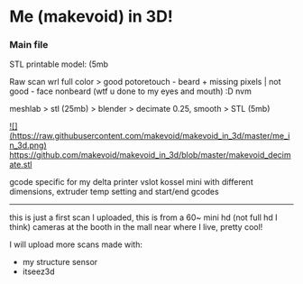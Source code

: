 # Me (makevoid) in 3D!

### Main file

STL printable model: (5mb

Raw scan wrl full color > good potoretouch - beard + missing pixels | not good - face nonbeard (wtf u done to my eyes and mouth) :D nvm 

meshlab > stl (25mb) > blender > decimate 0.25, smooth > STL (5mb)

<a href="https://github.com/makevoid/makevoid_in_3d/blob/master/makevoid_decimate.stl">
![](https://raw.githubusercontent.com/makevoid/makevoid_in_3d/master/me_in_3d.png)
https://github.com/makevoid/makevoid_in_3d/blob/master/makevoid_decimate.stl
</a>


gcode specific for my delta printer vslot kossel mini with different dimensions, extruder temp setting and start/end gcodes

---

this is just a first scan I uploaded, this is from a 60~ mini hd (not full hd I think) cameras at the booth in the mall near where I live, pretty cool!

I will upload more scans made with:

- my structure sensor
- itseez3d
